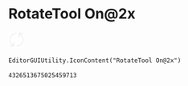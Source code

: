 # RotateTool On@2x
![](/img/RotateTool%20On@2x.png)

``` CSharp
EditorGUIUtility.IconContent("RotateTool On@2x")
```
```
4326513675025459713
```
